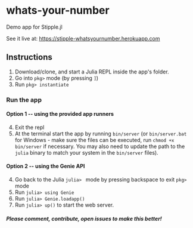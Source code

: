 # whats-your-number

Demo app for Stipple.jl

See it live at: https://stipple-whatsyournumber.herokuapp.com

## Instructions

1. Download/clone, and start a Julia REPL inside the app's folder. 
2. Go into `pkg>` mode (by pressing `]`)
3. Run `pkg> instantiate`

### Run the app

#### Option 1 -- using the provided app runners

4. Exit the repl
6. At the terminal start the app by running `bin/server` (or `bin/server.bat` for Windows - make sure the files can be executed, run `chmod +x bin/server` if necessary. You may also need to update the path to the `julia` binary to match your system in the `bin/server` files).

#### Option 2 -- using the Genie API
4. Go back to the Julia `julia> ` mode by pressing backspace to exit `pkg> ` mode
5. Run `julia> using Genie`
6. Run `julia> Genie.loadapp()`
7. Run `julia> up()` to start the web server.

##### Please comment, contribute, open issues to make this better! 
